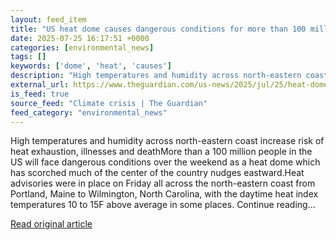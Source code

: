 ```yaml
---
layout: feed_item
title: "US heat dome causes dangerous conditions for more than 100 million people"
date: 2025-07-25 16:17:51 +0000
categories: [environmental_news]
tags: []
keywords: ['dome', 'heat', 'causes']
description: "High temperatures and humidity across north-eastern coast increase risk of heat exhaustion, illnesses and deathMore than a 100 million people in the US will ..."
external_url: https://www.theguardian.com/us-news/2025/jul/25/heat-dome-dangerous-conditions-100-million-people
is_feed: true
source_feed: "Climate crisis | The Guardian"
feed_category: "environmental_news"
---
```


High temperatures and humidity across north-eastern coast increase risk of heat exhaustion, illnesses and deathMore than a 100 million people in the US will face dangerous conditions over the weekend as a heat dome which has scorched much of the center of the country nudges eastward.Heat advisories were in place on Friday all across the north-eastern coast from Portland, Maine to Wilmington, North Carolina, with the daytime heat index temperatures 10 to 15F above average in some places. Continue reading...

[Read original article](https://www.theguardian.com/us-news/2025/jul/25/heat-dome-dangerous-conditions-100-million-people)

